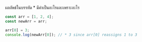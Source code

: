 ผลลัพธ์ในบรรทัด * มีค่าเป็นอะไรและเพราะอะไร


```js
const arr = [1, 2, 4];
const newArr = arr;

arr[0] = 3;
console.log(newArr[0]); // * 3 since arr[0] reassigns 1 to 3
```
